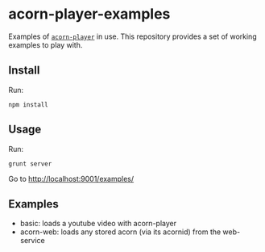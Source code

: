 # acorn-player-examples

Examples of [`acorn-player`](https://github.com/athenalabs/acorn-player) in use.
This repository provides a set of working examples to play with.

## Install

Run:

    npm install


## Usage

Run:

    grunt server

Go to [http://localhost:9001/examples/](http://localhost:9001/examples/)

## Examples

* basic: loads a youtube video with acorn-player
* acorn-web: loads any stored acorn (via its acornid) from the web-service
